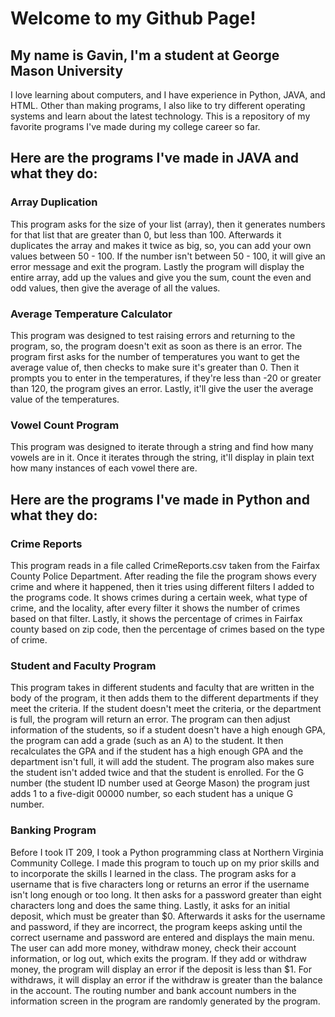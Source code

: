 <h1> Welcome to my Github Page! </h1>
<h2> My name is Gavin, I'm a student at George Mason University </h2>
<body> I love learning about computers, and I have experience in Python, JAVA, and HTML.
Other than making programs, I also like to try different operating systems and learn about the latest technology.
This is a repository of my favorite programs I've made during my college career so far.</body>


<h2> Here are the programs I've made in JAVA and what they do: </h2>

<h3><b>Array Duplication</b></h3>
    <body>This program asks for the size of your list (array), 
    then it generates numbers for that list that are greater than 0, but
    less than 100. Afterwards it duplicates the array and makes it twice as big,
    so, you can add your own values between 50 - 100. If the number isn't between 50 - 100,
    it will give an error message and exit the program. Lastly the program will display the entire array,
    add up the values and give you the sum, count the even and odd values, then give the average of all the values. </body>
    
<h3><b>Average Temperature Calculator</b></h3>
    <body>This program was designed to test raising errors and returning to the program,
so, the program doesn't exit as soon as there is an error. The program first asks for the number of 
temperatures you want to get the average value of, then checks to make sure it's greater than 0. Then it prompts you to 
enter in the temperatures, if they're less than -20 or greater than 120, the program gives
an error. Lastly, it'll give the user the average value of the temperatures. </body>

<h3><b>Vowel Count Program</b></h3>
    <body>This program was designed to iterate through a string and find
how many vowels are in it. Once it iterates through the string, it'll display in plain text
    how many instances of each vowel there are. </body>
    
<h2>Here are the programs I've made in Python and what they do:</h2>

<h3><b>Crime Reports</b></h3>
    <body>This program reads in a file called CrimeReports.csv taken from the Fairfax County Police Department.
After reading the file the program shows every crime and where it happened, then it tries using different filters
I added to the programs code. It shows crimes during a certain week, what type of crime, and the locality, 
after every filter it shows the number of crimes based on that filter. Lastly, it shows the percentage of crimes in Fairfax
county based on zip code, then the percentage of crimes based on the type of crime. </body>

<h3><b>Student and Faculty Program </b></h3>
    <body>This program takes in different students and faculty that are written in the body of the program,
it then adds them to the different departments if they meet the criteria. If the student doesn't meet the criteria, or the
department is full, the program will return an error. The program can then adjust information of the students, so if a student
doesn't have a high enough GPA, the program can add a grade (such as an A) to the student. It then recalculates the GPA
and if the student has a high enough GPA and the department isn't full, it will add the student. The program
also makes sure the student isn't added twice and that the student is enrolled. For the G number (the student ID number
used at George Mason) the program just adds 1 to a five-digit 00000 number, so each student has a unique G number. </body>

<h3><b>Banking Program</b></h3>
<body> Before I took IT 209, I took a Python programming class at Northern Virginia Community College. I made this program to
touch up on my prior skills and to incorporate the skills I learned in the class. The program asks for a username that is five
characters long or returns an error if the username isn't long enough or too long. It then asks for a password greater than 
eight characters long and does the same thing. Lastly, it asks for an initial deposit, which must be greater than $0.
    Afterwards it asks for the username and password, if they are incorrect, the 
program keeps asking until the correct username and password are entered and displays the main menu. The user can add more money,
withdraw money, check their account information, or log out, which exits the program. If they add or withdraw money, the program
will display an error if the deposit is less than $1. For withdraws, it will display an error if the withdraw is greater than
the balance in the account. The routing number and bank account numbers in the information screen in the program are randomly
generated by the program. </body>



